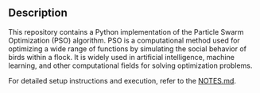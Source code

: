 ## Description
This repository contains a Python implementation of the Particle Swarm Optimization (PSO) algorithm.
PSO is a computational method used for optimizing a wide range of functions by simulating the social behavior of birds within a flock.
It is widely used in artificial intelligence, machine learning, and other computational fields for solving optimization problems.

For detailed setup instructions and execution, refer to the [NOTES.md](NOTES.md).
